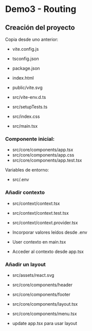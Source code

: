 # Demo3 - Routing

## Creación del proyecto

Copia desde uno anterior:

- vite.config.js
- tsconfig.json
- package.json
- index.html
- public/vite.svg

- src/vite-env.d.ts
- src/setupTests.ts
- src/index.css
- src/main.tsx

### Componente inicial:

- src/core/components/app.tsx
- src/core/components/app.css
- src/core/components/app.test.tsx

Variables de entorno:

- src/.env

### Añadir contexto

- src/context/context.tsx
- src/context/context.test.tsx
- src/context/context.provider.tsx
- Incorporar valores leídos desde .env

- User contexto en main.tsx
- Acceder al contexto desde app.tsx

### Añadir un layout

- src/assets/react.svg
- src/core/components/header
- src/core/components/footer
- src/core/components/layout.tsx
- src/core/components/menu.tsx

- update app.tsx para usar layout
